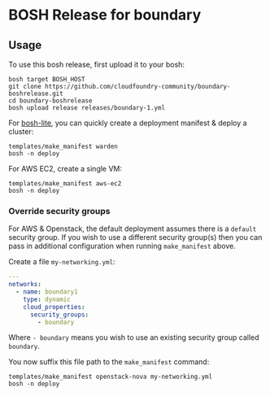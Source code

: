# BOSH Release for boundary

## Usage

To use this bosh release, first upload it to your bosh:

```
bosh target BOSH_HOST
git clone https://github.com/cloudfoundry-community/boundary-boshrelease.git
cd boundary-boshrelease
bosh upload release releases/boundary-1.yml
```

For [bosh-lite](https://github.com/cloudfoundry/bosh-lite), you can quickly create a deployment manifest & deploy a cluster:

```
templates/make_manifest warden
bosh -n deploy
```

For AWS EC2, create a single VM:

```
templates/make_manifest aws-ec2
bosh -n deploy
```

### Override security groups

For AWS & Openstack, the default deployment assumes there is a `default` security group. If you wish to use a different security group(s) then you can pass in additional configuration when running `make_manifest` above.

Create a file `my-networking.yml`:

``` yaml
---
networks:
  - name: boundary1
    type: dynamic
    cloud_properties:
      security_groups:
        - boundary
```

Where `- boundary` means you wish to use an existing security group called `boundary`.

You now suffix this file path to the `make_manifest` command:

```
templates/make_manifest openstack-nova my-networking.yml
bosh -n deploy
```
